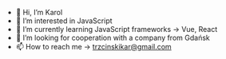 - 👋 Hi, I’m Karol
- 👀 I’m interested in JavaScript
- 🌱 I’m currently learning JavaScript frameworks -> Vue, React
- 💞️ I’m looking for cooperation with a company from Gdańsk
- 📫 How to reach me -> trzcinskikar@gmail.com

<!---
walletktac/walletktac is a ✨ special ✨ repository because its `README.md` (this file) appears on your GitHub profile.
You can click the Preview link to take a look at your changes.
--->
